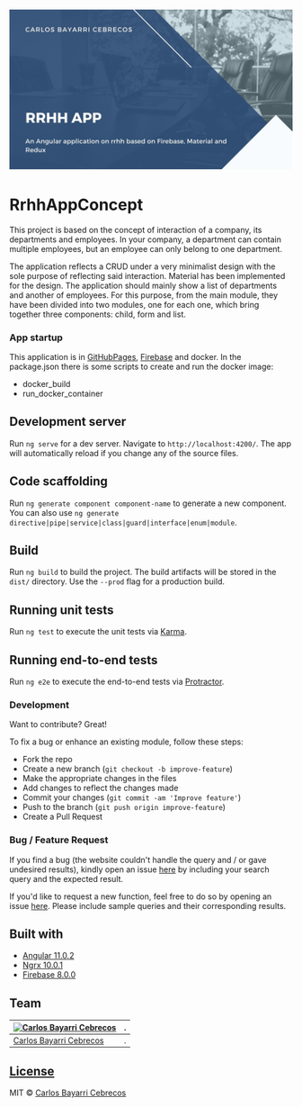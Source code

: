 # ![Cover](https://github.com/CarlosBayarri/rrhh-app-concept/blob/master/cover_rrhh.jpg)
# RrhhAppConcept

This project is based on the concept of interaction of a company, its departments and employees. In your company, a department can contain multiple employees, but an employee can only belong to one department.

The application reflects a CRUD under a very minimalist design with the sole purpose of reflecting said interaction. Material has been implemented for the design. The application should mainly show a list of departments and another of employees. For this purpose, from the main module, they have been divided into two modules, one for each one, which bring together three components: child, form and list.

### App startup
This application is in [GitHubPages](https://carlosbayarri.github.io/rrhh-app-concept/), [Firebase](https://rrhh-app-9601b.firebaseapp.com/) and docker. In the package.json there is some scripts to create and run the docker image: 
- docker_build
- run_docker_container

## Development server

Run `ng serve` for a dev server. Navigate to `http://localhost:4200/`. The app will automatically reload if you change any of the source files.

## Code scaffolding

Run `ng generate component component-name` to generate a new component. You can also use `ng generate directive|pipe|service|class|guard|interface|enum|module`.

## Build

Run `ng build` to build the project. The build artifacts will be stored in the `dist/` directory. Use the `--prod` flag for a production build.

## Running unit tests

Run `ng test` to execute the unit tests via [Karma](https://karma-runner.github.io).

## Running end-to-end tests

Run `ng e2e` to execute the end-to-end tests via [Protractor](http://www.protractortest.org/).

### Development
Want to contribute? Great!

To fix a bug or enhance an existing module, follow these steps:

- Fork the repo
- Create a new branch (`git checkout -b improve-feature`)
- Make the appropriate changes in the files
- Add changes to reflect the changes made
- Commit your changes (`git commit -am 'Improve feature'`)
- Push to the branch (`git push origin improve-feature`)
- Create a Pull Request 

### Bug / Feature Request

If you find a bug (the website couldn't handle the query and / or gave undesired results), kindly open an issue [here](https://github.com/CarlosBayarri/accounting-dashboard/issues/new) by including your search query and the expected result.

If you'd like to request a new function, feel free to do so by opening an issue [here](https://github.com/CarlosBayarri/accounting-dashboard/issues/new). Please include sample queries and their corresponding results.


## Built with 

- [Angular 11.0.2](https://github.com/angular/angular-cli/blob/master/README.md)
- [Ngrx 10.0.1](https://github.com/ngrx/platform)
- [Firebase 8.0.0](https://github.com/firebase/)

## Team

[![Carlos Bayarri Cebrecos](https://avatars2.githubusercontent.com/u/31616221?s=400&u=f32637806040e934196bf7850b798a36867f5220&v=4)](https://github.com/CarlosBayarri)|.
---|---
[Carlos Bayarri Cebrecos ](https://github.com/CarlosBayarri)|.

## [License](https://github.com/CarlosBayarri/rrhh-app-concept/LICENSE.md)

MIT © [Carlos Bayarri Cebrecos ](https://github.com/CarlosBayarri/rrhh-app-concept/blob/master/LICENSE)
